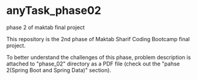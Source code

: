 # anyTask_phase02
phase 2 of maktab final project

This repository is the 2nd phase of Maktab Sharif Coding Bootcamp final project.

To better understand the challenges of this phase, problem description is attached to "phase_02" directory as a PDF file (check out the "pahse 2(Spring Boot and Spring Data)" section).
